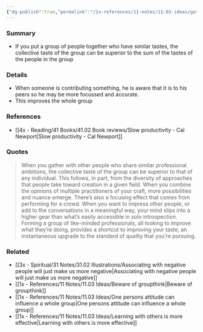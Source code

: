 ```yaml
---
{"dg-publish":true,"permalink":"/1x-references/11-notes/11-03-ideas/gathering-like-minded-people-today-can-improve-the-intellectual-output-of-the-whole-group/","title":"permanent note","created":"2025-03-02T22:21:26.755+03:00","updated":"2025-03-02T23:07:58.381+03:00"}
---
```



### Summary
- If you put a group of people together who have similar tastes, the collective taste of the group can be superior to the sum of the tastes of the people in the group

### Details
- When someone is contributing something, he is aware that it is to his peers so he may be more focussed and accurate.
- This improves the whole group

### References
- [[4x - Reading/41 Books/41.02 Book reviews/Slow productivity - Cal Newport\|Slow productivity - Cal Newport]]

### Quotes
> When you gather with other people who share similar professional ambitions, the collective taste of the group can be superior to that of any individual. This follows, in part, from the diversity of approaches that people take toward creation in a given field. When you combine the opinions of multiple practitioners of your craft, more possibilities and nuance emerge. There’s also a focusing effect that comes from performing for a crowd. When you want to impress other people, or add to the conversations in a meaningful way, your mind slips into a higher gear than what’s easily accessible in solo introspection. Forming a group of like-minded professionals, all looking to improve what they’re doing, provides a shortcut to improving your taste, an instantaneous upgrade to the standard of quality that you’re pursuing.


### Related
- [[3x - Spiritual/31 Notes/31.02 Illustrations/Associating with negative people will just make us more negative\|Associating with negative people will just make us more negative]]
- [[1x - References/11 Notes/11.03 Ideas/Beware of groupthink\|Beware of groupthink]]
- [[1x - References/11 Notes/11.03 Ideas/One persons attitude can influence a whole group\|One persons attitude can influence a whole group]]
- [[1x - References/11 Notes/11.03 Ideas/Learning with others is more effective\|Learning with others is more effective]]